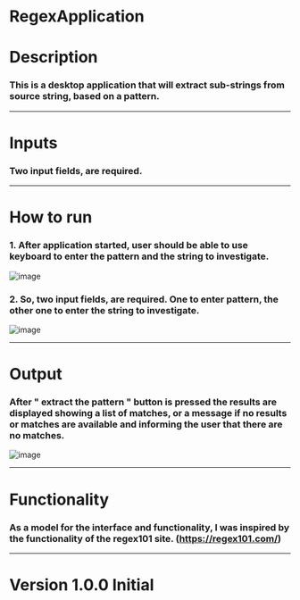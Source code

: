 # RegexApplication

# Description

### This is a desktop application that will extract sub-strings from source string, based on a pattern.

-------------------------------
# Inputs

### Two input fields, are required.

--------------------------------

# How to run

### 1. After application started, user should be able to use keyboard to enter the pattern and the string to investigate.
![image](https://user-images.githubusercontent.com/72825756/162381950-4b5e2ca3-e52e-4e09-834f-84efe031c9d6.png)


### 2. So, two input fields, are required. One to enter pattern, the other one to enter the string to investigate. 
![image](https://user-images.githubusercontent.com/72825756/162382481-ea9ad479-bb66-4668-a5f3-4c05197a0fbc.png)

--------------------------------------
# Output
### After " extract the pattern " button is pressed the results are displayed showing a list of matches, or a message if no results or matches are available and informing the user that there are no matches.

![image](https://user-images.githubusercontent.com/72825756/162383068-597b36e4-35fe-4c9f-a292-7c14cd35fac4.png)

-----------------------------------------
# Functionality

### As a model for the interface and functionality, I was inspired by the functionality of the regex101 site. (https://regex101.com/)

---------------------------
# Version 1.0.0 Initial
